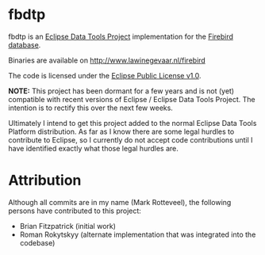 fbdtp
=====

fbdtp is an [Eclipse Data Tools Project](http://projects.eclipse.org/projects/datatools) implementation for the [Firebird database](http://www.firebirdsql.org/).

Binaries are available on http://www.lawinegevaar.nl/firebird

The code is licensed under the [Eclipse Public License v1.0](http://www.eclipse.org/legal/epl-v10.html).

**NOTE:** This project has been dormant for a few years and is not (yet) compatible with recent versions of Eclipse / Eclipse Data Tools Project. The intention is to rectify this over the next few weeks.

Ultimately I intend to get this project added to the normal Eclipse Data Tools Platform distribution. As far as I know there are some legal hurdles to contribute to Eclipse, so I currently do not accept code contributions until I have identified exactly what those legal hurdles are.

Attribution
===========

Although all commits are in my name (Mark Rotteveel), the following persons have contributed to this project:

* Brian Fitzpatrick (initial work)
* Roman Rokytskyy (alternate implementation that was integrated into the codebase)
